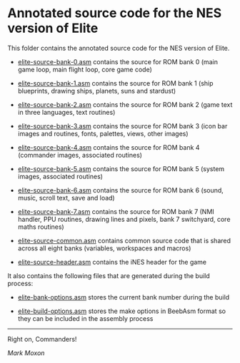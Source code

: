 # Annotated source code for the NES version of Elite

This folder contains the annotated source code for the NES version of Elite.

* [elite-source-bank-0.asm](elite-source-bank-0.asm) contains the source for ROM bank 0 (main game loop, main flight loop, core game code)

* [elite-source-bank-1.asm](elite-source-bank-1.asm) contains the source for ROM bank 1 (ship blueprints, drawing ships, planets, suns and stardust)

* [elite-source-bank-2.asm](elite-source-bank-2.asm) contains the source for ROM bank 2 (game text in three languages, text routines)

* [elite-source-bank-3.asm](elite-source-bank-3.asm) contains the source for ROM bank 3 (icon bar images and routines, fonts, palettes, views, other images)

* [elite-source-bank-4.asm](elite-source-bank-4.asm) contains the source for ROM bank 4 (commander images, associated routines)

* [elite-source-bank-5.asm](elite-source-bank-5.asm) contains the source for ROM bank 5 (system images, associated routines)

* [elite-source-bank-6.asm](elite-source-bank-6.asm) contains the source for ROM bank 6 (sound, music, scroll text, save and load)

* [elite-source-bank-7.asm](elite-source-bank-7.asm) contains the source for ROM bank 7 (NMI handler, PPU routines, drawing lines and pixels, bank 7 switchyard, core maths routines)

* [elite-source-common.asm](elite-source-common.asm) contains common source code that is shared across all eight banks (variables, workspaces and macros)

* [elite-source-header.asm](elite-source-header.asm) contains the iNES header for the game

It also contains the following files that are generated during the build process:

* [elite-bank-options.asm](elite-bank-options.asm) stores the current bank number during the build

* [elite-build-options.asm](elite-build-options.asm) stores the make options in BeebAsm format so they can be included in the assembly process

---

Right on, Commanders!

_Mark Moxon_
